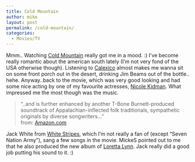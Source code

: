 ```yaml
---
title: Cold Mountain
author: mike
layout: post
permalink: /cold-mountain/
categories:
  - Movies/TV
---
```

Mmm.. Watching <a target="_blank" href="http://www.imdb.com/title/tt0159365/">Cold Mountain</a> really got me in a mood. :) I&#8217;ve become really romantic about the american south lately (I&#8217;m not very fond of the USA otherwise though). Listening to <a target="_blank" href="http://www.casadecalexico.com/">Calexico</a> almost makes me wanna sit on some front porch out in the desert, drinking Jim Beams out of the bottle.. hehe. Anyway..back to the movie, which was very good looking and had some nice acting by one of my favourite actresses, <a target="_blank" href="http://www.imdb.com/name/nm0000173/">Nicole Kidman</a>. What impressed me the most though was the music.

> &#8220;..and is further enhanced by another T-Bone Burnett-produced soundtrack of Appalachian-inflected folk traditionals, sympathetic originals by diverse songwriters&#8230;&#8221;  
> from: <a target="_blank" href="http://www.amazon.com/exec/obidos/tg/detail/-/B0000E1WL4/qid=1086730882/sr=8-2/ref=pd_ka_2/104-4536987-6991123?v=glance&#038;s=music&#038;n=507846">Amazon.com</a>

Jack White from <a target="_blank" href="http://www.whitestripes.com/">White Stripes</a>, which I&#8217;m not really a fan of (except &#8220;Seven Nation Army&#8221;), sang a few songs in the movie. MickeS pointed out to me that he also produced the new album of <a target="_blank" href="http://www.lorettalynn.com/">Loretta Lynn</a>. Jack really did a good job putting his sound to it. :)